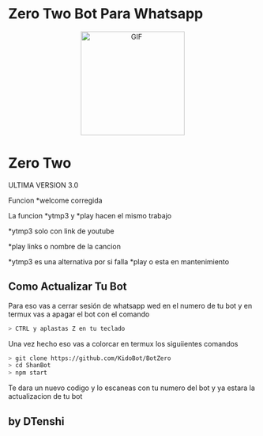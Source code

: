 # Zero Two Bot Para Whatsapp

<p align="center">
<img src="https://media.giphy.com/media/XZVYAstOMLUDndgFPS/giphy.gif" alt="GIF" width="210" height="210"/>
</p>

# Zero Two

ULTIMA VERSION 3.0

Funcion *welcome corregida

La funcion *ytmp3 y *play hacen el mismo trabajo 

*ytmp3 solo con link de youtube

*play links o nombre de la cancion

*ytmp3 es una alternativa por si falla *play o esta en mantenimiento

## Como Actualizar Tu Bot
Para eso vas a cerrar sesión de whatsapp wed en el numero de tu bot y en termux vas a apagar el bot con el comando

```bash
> CTRL y aplastas Z en tu teclado
```

Una vez hecho eso vas a colorcar en termux los siguiientes comandos

```bash
> git clone https://github.com/KidoBot/BotZero
> cd ShanBot
> npm start
```

Te dara un nuevo codigo y lo escaneas con tu numero del bot y ya estara la actualizacion de tu bot

## by DTenshi


